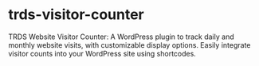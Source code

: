 # trds-visitor-counter
TRDS Website Visitor Counter: A WordPress plugin to track daily and monthly website visits, with customizable display options. Easily integrate visitor counts into your WordPress site using shortcodes.
